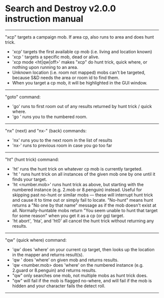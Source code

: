# Search and Destroy v2.0.0 instruction manual
---

"xcp" targets a campaign mob.  If area cp, also runs to area and does hunt trick. 
 - 'xcp' targets the first available cp mob (i.e. living and location known)
 - 'xcp <number>' targets a specific mob, dead or alive.
 - 'xcp mode <ht|qw|off>' makes "xcp" do hunt trick, quick where, or nothing upon running to an area.
 - Unknown location (i.e. room not mapped) mobs can't be targeted, because S&D needs the area or room id to find them.
 - When you target a cp mob, it will be highlighted in the GUI window.
---

"goto" command:
 - 'go' runs to first room out of any results returned by hunt trick / quick where.
 - 'go <number>' runs you to the numbered room.
---
 
"nx" (next) and "nx-" (back) commands:
 - 'nx' runs you to the next room in the list of results
 - 'nx-' runs to previous room in case you go too far
---
 
"ht" (hunt trick) command:
 - 'ht' runs the hunt trick on whatever cp mob is currently targeted.
 - 'ht <mob>' runs hunt trick on all instances of the given mob one by one until it finds your target.
 - 'ht <number.mob>' runs hunt trick as above, but starting with the numbered instance (e.g. 2.mob or 8.penguin) instead.  Useful for skipping past no-hunt or similar mobs — these will interrupt hunt trick and cause it to time out or simply fail to locate.  "No-hunt" means hunt returns a "No one by that name" message as if the mob doesn't exist at all.  Normally-huntable mobs return "You seem unable to hunt that target for some reason" when you get it as a cp (or gq) target.
 - 'ht abort', 'hta', and 'ht0' all cancel the hunt trick without returning any results.
---
 
"qw" (quick where) command:
 - 'qw' does 'where' on your current cp target, then looks up the location in the mapper and returns result(s).
 - 'qw <mob>' does 'where' on given mob and returns results.
 - 'qw <number.mob> does 'where' on the numbered instance (e.g. 2.guard or 8.penguin) and returns results.
 - "qw" only searches one mob, not multiple mobs as hunt trick does.
 - "qw" will fail if the mob is flagged no-where, and will fail if the mob is hidden and your character fails the detect roll.
---
  
 
 

